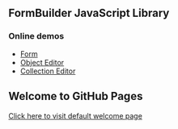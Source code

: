 ## FormBuilder JavaScript Library

### Online demos

 - [Form](https://tsv2013.github.io/form-builder/examples/form.html)
 - [Object Editor](https://tsv2013.github.io/form-builder/examples/object.html)
 - [Collection Editor](https://tsv2013.github.io/form-builder/examples/collection.html)


## Welcome to GitHub Pages
[Click here to visit default welcome page](welcome.md)
